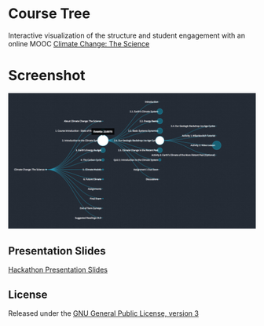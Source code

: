 # Course Tree 
Interactive visualization of the structure and student engagement with an online MOOC [Climate Change: The Science](https://courses.edx.org/courses/course-v1:UBCx+Climate1x+3T2016/info)

# Screenshot
![alt tag](./docs/screenshot-1.png)

## Presentation Slides
[Hackathon Presentation Slides](https://docs.google.com/presentation/d/1pwCJ0FmwoqJyCwhgLZJ76ES6J6hiYBkBfFfsHJmhb8k/edit?usp=sharing)

## License
Released under the [GNU General Public License, version 3](https://opensource.org/licenses/GPL-3.0)
